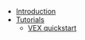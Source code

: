 * [Introduction](https://github.com/kiryha/Houdini/wiki)
* [Tutorials](Tutorials)
  - [VEX quickstart](VEX-Quick-start)
